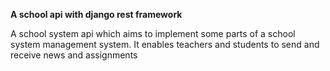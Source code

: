 **A school api with django rest framework**

A school system api which aims to implement some parts of a school system management system.
It enables teachers and students to send and receive news and assignments 
